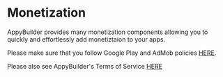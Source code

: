 # Monetization

AppyBuilder provides many monetization components allowing you to quickly and effortlessly add monetiztaion to your apps.

Please make sure that you follow Google Play  and AdMob policies [HERE](https://support.google.com/admob/answer/6128543).

Please also see AppyBuilder's Terms of Service [HERE](https://help.appybuilder.com/terms-of-service.html)

